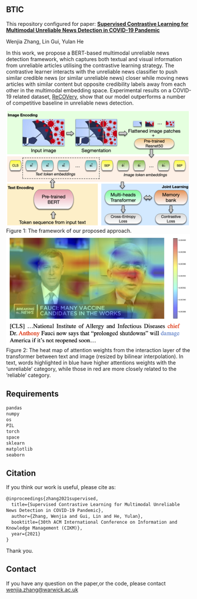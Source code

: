 ## BTIC
This repository configured for paper:
[**Supervised Contrastive Learning for Multimodal Unreliable News Detection in COVID-19 Pandemic**](https://arxiv.org/abs/2109.01850)

Wenjia Zhang, Lin Gui, Yulan He

In this work, we propose a BERT-based multimodal unreliable news detection framework, which captures both textual and visual information from unreliable articles utilising the contrastive learning strategy. The contrastive learner interacts with the unreliable news classifier to push similar credible news (or similar unreliable news) closer while moving news articles with similar content but opposite credibility labels away from each other in the multimodal embedding space. Experimental results on a COVID-19 related dataset, [ReCOVery](https://github.com/apurvamulay/ReCOVery), show that our model outperforms a number of competitive baseline in unreliable news detection.

<img src="https://github.com/WenjiaZh/BTIC/blob/main/ContrastiveFramework.png" width="500">
Figure 1: The framework of our proposed approach.
<img src="https://github.com/WenjiaZh/BTIC/blob/main/case.png" width="500">
Figure 2: The heat map of attention weights from the interaction layer of the transformer between text and image (resized by bilinear interpolation). In text, words highlighted in blue have higher attentions weights with the ‘unreliable’ category, while those in red are more closely related to the ‘reliable’ category.


## Requirements
```
pandas
numpy
os
PIL
torch
space
sklearn
matplotlib
seaborn
```

## Citation
If you think our work is useful, please cite as:
```
@inproceedings{zhang2021supervised,
  title={Supervised Contrastive Learning for Multimodal Unreliable News Detection in COVID-19 Pandemic},
  author={Zhang, Wenjia and Gui, Lin and He, Yulan},
  booktitle={30th ACM International Conference on Information and Knowledge Management (CIKM)},
  year={2021}
}
```
Thank you.

## Contact
If you have any question on the paper,or the code, please contact [wenjia.zhang@warwick.ac.uk](wenjia.zhang@warwick.ac.uk)
